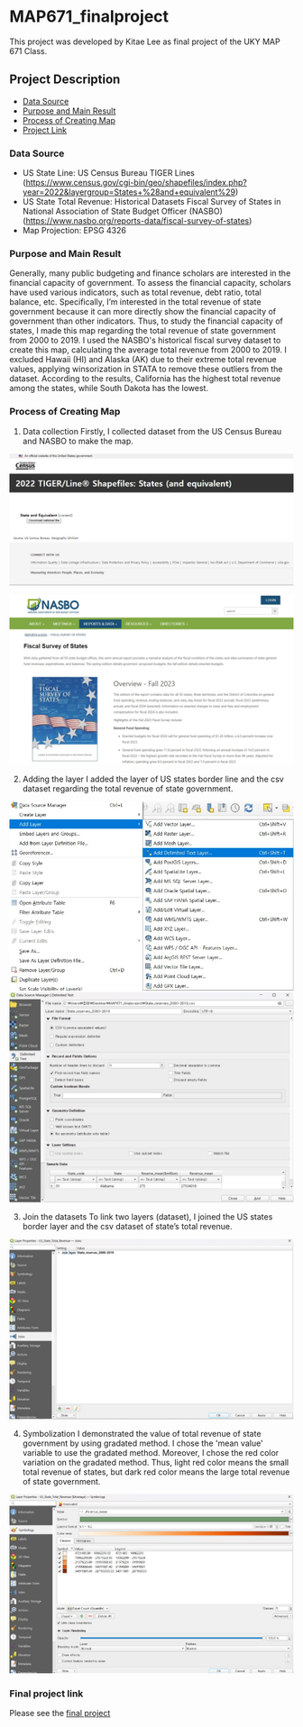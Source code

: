 # MAP671_finalproject

This project was developed by Kitae Lee as final project of the UKY MAP 671 Class.

## Project Description
- [Data Source](#data-source)
- [Purpose and Main Result](#purpose-and-main-result)
- [Process of Creating Map](#process-of-creating-map)
- [Project Link](#project-link)


### Data Source

* US State Line: US Census Bureau TIGER Lines (https://www.census.gov/cgi-bin/geo/shapefiles/index.php?year=2022&layergroup=States+%28and+equivalent%29)
* US State Total Revenue: Historical Datasets Fiscal Survey of States in National Association of State Budget Officer (NASBO) (https://www.nasbo.org/reports-data/fiscal-survey-of-states) 
* Map Projection: EPSG 4326



### Purpose and Main Result

Generally, many public budgeting and finance scholars are interested in the financial capacity of government. To assess the financial capacity, scholars have used various indicators, such as total revenue, debt ratio, total balance, etc. Specifically, I’m interested in the total revenue of state government because it can more directly show the financial capacity of government than other indicators. Thus, to study the financial capacity of states, I made this map regarding the total revenue of state government from 2000 to 2019. 
I used the NASBO's historical fiscal survey dataset to create this map, calculating the average total revenue from 2000 to 2019. I excluded Hawaii (HI) and Alaska (AK) due to their extreme total revenue values, applying winsorization in STATA to remove these outliers from the dataset.
According to the results, California has the highest total revenue among the states, while South Dakota has the lowest.



### Process of Creating Map

1. Data collection
Firstly, I collected dataset from the US Census Bureau and NASBO to make the map. 

![data collection: border line](graphic/data_collection_states_line.jpg) 


![data collection: revenue](graphic/data_collection_states_revenue.jpg)



2. Adding the layer
I added the layer of US states border line and the csv dataset regarding the total revenue of state government.

![add layer](graphic/add_layer_dataset.jpg)
![add layer2](graphic/add_layer_dataset2.jpg)



3. Join the datasets
To link two layers (dataset), I joined the US states border layer and the csv dataset of state’s total revenue.

![join layer](graphic/Join_datasets.jpg)



4. Symbolization
I demonstrated the value of total revenue of state government by using gradated method. I chose the 'mean value' variable to use the gradated method. Moreover, I chose the red color variation on the gradated method. Thus, light red color means the small total revenue of states, but dark red color means the large total revenue of state government.

![symbolization](graphic/symbolization_revenue.jpg)



### Final project link
Please see the [final project](https://github.com/kle241/MAP671_finalproject/blob/main/graphic/Map_final_project_kle241.jpeg)
